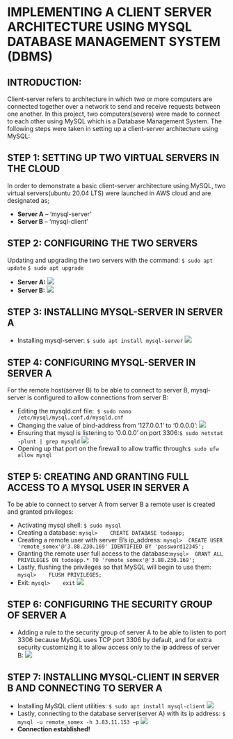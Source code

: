 # IMPLEMENTING A CLIENT SERVER ARCHITECTURE USING MYSQL DATABASE MANAGEMENT SYSTEM (DBMS)

## INTRODUCTION:
  Client-server refers to architecture in which two or more computers are connected together over a network to send and receive requests between one another. In this project, two computers(severs) were made to connect to each other using MySQL which is a Database Management System. 
The following steps were taken in setting up a client-server architecture using MySQL:

## STEP 1:	SETTING UP TWO VIRTUAL SERVERS IN THE CLOUD
In order to demonstrate a basic client-server architecture using MySQL, two virtual servers(ubuntu 20.04 LTS) were launched in AWS cloud and are designated as;
- **Server A** – ‘mysql-server’
- **Server B** – ‘mysql-client’

## STEP 2:	CONFIGURING THE TWO SERVERS
Updating and upgrading the two servers with the command:
`$ sudo apt update`
`$ sudo apt upgrade`
- **Server A:**
![](./img/project5/updating%20and%20upgrading%20%20server%20A.png)
- **Server B:**
![](./img/project5/updating%20and%20upgrading%20server%20B.png)

## STEP 3:	INSTALLING MYSQL-SERVER IN SERVER A
-	Installing mysql-server: `$ sudo apt install mysql-server`
![](./img/project5/installing%20mysql-server%20on%20server%20A.png)

## STEP 4: 	CONFIGURING MYSQL-SERVER IN SERVER A
For the remote host(server B) to be able to connect to server B, mysql-server is configured to allow connections from server B:
-	Editing the mysqld.cnf file:` $ sudo nano /etc/mysql/mysql.conf.d/mysqld.cnf`
-	Changing the value of bind-address from ‘127.0.0.1’ to ‘0.0.0.0’:
![](./img/project5/configuring%20the%20mysql-server.png)
-	Ensuring that mysql is listening to ‘0.0.0.0’ on port 3306:`$ sudo netstat -plunt | grep mysqld`
![](./img/project5/ensuring%20that%20mysql%20is%20listening%20to%200.0.0.0.png)
-	Opening up that port on the firewall to allow traffic through:`$ sudo ufw allow mysql`

## STEP 5: 	CREATING AND GRANTING FULL ACCESS TO A MYSQL USER IN SERVER A
To be able to connect to server A from server B a remote user is created and granted privileges:
-	Activating mysql shell: `$ sudo mysql`
-	Creating a database: `mysql>	CREATE DATABASE todoapp;`
-	Creating a remote user with server B’s ip_address: `mysql>	CREATE USER 'remote_somex'@'3.88.230.169' IDENTIFIED BY 'password12345';`
-	Granting the remote user full access to the database:`mysql>  GRANT ALL PRIVILEGES ON todoapp.* TO 'remote_somex'@'3.88.230.169';`
-	Lastly, flushing the privileges so that MySQL will begin to use them: `mysql>	 FLUSH PRIVILEGES;`
-	Exit: `mysql>	 exit`
![](./img/project5/creating%20a%20mysql%20user%20in%20server-A.png)

## STEP 6:	CONFIGURING THE SECURITY GROUP OF SERVER A
-	Adding a rule to the security group of server A to be able to listen to port 3306 because MySQL uses TCP port 3306 by default, and for extra security customizing it to allow access only to the ip address of server B:
![](./img/project5/configuring%20the%20security%20group%20of%20server-A.png)

## STEP 7:	INSTALLING MYSQL-CLIENT IN SERVER B AND CONNECTING TO SERVER A
-	Installing MySQL client utilities: `$ sudo apt install mysql-client`
![](./img/project5/installing%20mysql-client%20on%20server%20B.png)
-	Lastly, connecting to the database server(server A) with its ip address: `$ mysql -u remote_somex -h 3.83.11.153 –p`
![](./img/project5/connecting%20to%20mysql%20server%20from%20the%20client%20server.png)
-	**Connection established!**

